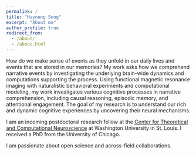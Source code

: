 ```yaml
---
permalink: /
title: "Hayoung Song"
excerpt: "About me"
author_profile: true
redirect_from: 
  - /about/
  - /about.html
---
```


How do we make sense of events as they unfold in our daily lives and events that are stored in our memories? My work asks how we comprehend narrative events by investigating the underlying brain-wide dynamics and computations supporting the process. Using functional magnetic resonance imaging with naturalistic behavioral experiments and computational modeling, my work investigates various cognitive processes in narrative comprehension, including causal reasoning, episodic memory, and attentional engagement. The goal of my research is to understand our rich and dynamic cognitive experiences by uncovering their neural mechanisms.

I am an incoming postdoctoral research fellow at the [Center for Theoretical and Computational Neuroscience](https://ctcn.wustl.edu/) at Washington University in St. Louis. I received a PhD from the University of Chicago.

I am passionate about open science and across-field collaborations.
